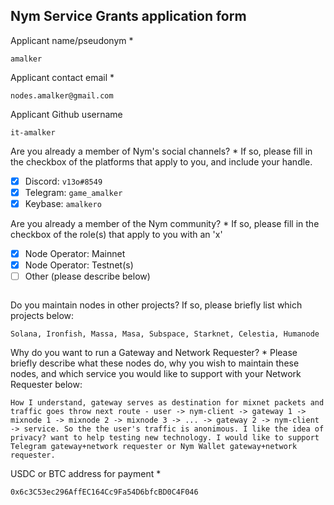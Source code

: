 Nym Service Grants application form 
------------------------------------

Applicant name/pseudonym *
```
amalker
```

Applicant contact email *
```
nodes.amalker@gmail.com
```

Applicant Github username
```
it-amalker
```

Are you already a member of Nym's social channels? * 
If so, please fill in the checkbox of the platforms that apply to you, and include your handle. 
- [x] Discord: `v13o#8549`
- [x] Telegram: `game_amalker`
- [x] Keybase: `amalkero`

Are you already a member of the Nym community? * 
If so, please fill in the checkbox of the role(s) that apply to you with an 'x' 
- [x] Node Operator: Mainnet 
- [x] Node Operator: Testnet(s)
- [ ] Other (please describe below)
```
```

Do you maintain nodes in other projects? 
If so, please briefly list which projects below: 
```
Solana, Ironfish, Massa, Masa, Subspace, Starknet, Celestia, Humanode
```

Why do you want to run a Gateway and Network Requester? * 
Please briefly describe what these nodes do, why you wish to maintain these nodes, and which service you would like to support with your Network Requester below: 
```
How I understand, gateway serves as destination for mixnet packets and traffic goes throw next route - user -> nym-client -> gateway 1 -> mixnode 1 -> mixnode 2 -> mixnode 3 -> ... -> gateway 2 -> nym-client -> service. So the the user's traffic is anonimous. I like the idea of privacy? want to help testing new technology. I would like to support Telegram gateway+network requester or Nym Wallet gateway+network requester.
```

USDC or BTC address for payment * 
```
0x6c3C53ec296AffEC164Cc9Fa54D6bfcBD0C4F046
```
